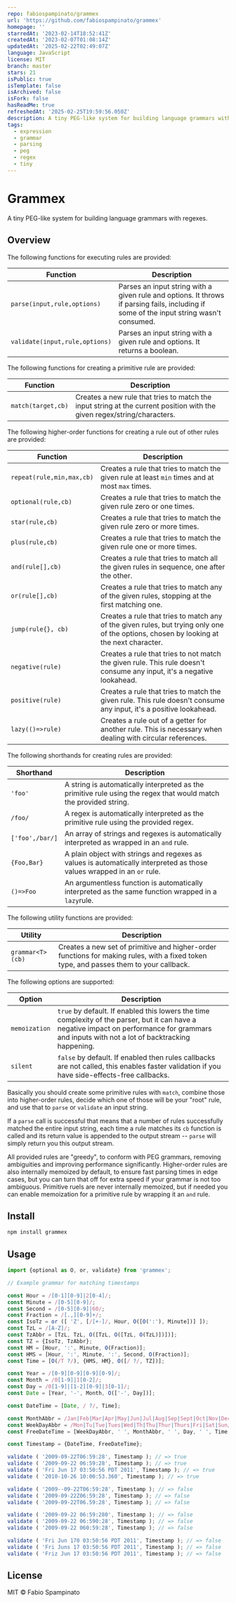 ```yaml
---
repo: fabiospampinato/grammex
url: 'https://github.com/fabiospampinato/grammex'
homepage: ''
starredAt: '2023-02-14T18:52:41Z'
createdAt: '2023-02-07T01:08:14Z'
updatedAt: '2025-02-22T02:49:07Z'
language: JavaScript
license: MIT
branch: master
stars: 21
isPublic: true
isTemplate: false
isArchived: false
isFork: false
hasReadMe: true
refreshedAt: '2025-02-25T19:59:56.050Z'
description: A tiny PEG-like system for building language grammars with regexes.
tags:
  - expression
  - grammar
  - parsing
  - peg
  - regex
  - tiny
---
```


# Grammex

A tiny PEG-like system for building language grammars with regexes.

## Overview

The following functions for executing rules are provided:

| Function                       | Description                                                                                                                              |
| ------------------------------ | ---------------------------------------------------------------------------------------------------------------------------------------- |
| `parse(input,rule,options)`    | Parses an input string with a given rule and options. It throws if parsing fails, including if some of the input string wasn't consumed. |
| `validate(input,rule,options)` | Parses an input string with a given rule and options. It returns a boolean.                                                              |

The following functions for creating a primitive rule are provided:

| Function           | Description                                                                                                             |
| ------------------ | ----------------------------------------------------------------------------------------------------------------------- |
| `match(target,cb)` | Creates a new rule that tries to match the input string at the current position with the given regex/string/characters. |

The following higher-order functions for creating a rule out of other rules are provided:

| Function                  | Description                                                                                                                             |
| ------------------------- | --------------------------------------------------------------------------------------------------------------------------------------- |
| `repeat(rule,min,max,cb)` | Creates a rule that tries to match the given rule at least `min` times and at most `max` times.                                         |
| `optional(rule,cb)`       | Creates a rule that tries to match the given rule zero or one times.                                                                    |
| `star(rule,cb)`           | Creates a rule that tries to match the given rule zero or more times.                                                                   |
| `plus(rule,cb)`           | Creates a rule that tries to match the given rule one or more times.                                                                    |
| `and(rule[],cb)`          | Creates a rule that tries to match all the given rules in sequence, one after the other.                                                |
| `or(rule[],cb)`           | Creates a rule that tries to match any of the given rules, stopping at the first matching one.                                          |
| `jump(rule{}, cb)`        | Creates a rule that tries to match any of the given rules, but trying only one of the options, chosen by looking at the next character. |
| `negative(rule)`          | Creates a rule that tries to not match the given rule. This rule doesn't consume any input, it's a negative lookahead.                  |
| `positive(rule)`          | Creates a rule that tries to match the given rule. This rule doesn't consume any input, it's a positive lookahead.                      |
| `lazy(()=>rule)`          | Creates a rule out of a getter for another rule. This is necessary when dealing with circular references.                               |

The following shorthands for creating rules are provided:

| Shorthand       | Description                                                                                                             |
| --------------- | ----------------------------------------------------------------------------------------------------------------------- |
| `'foo'`         | A string is automatically interpreted as the primitive rule using the regex that would match the provided string.       |
| `/foo/`         | A regex is automatically interpreted as the primitive rule using the provided regex.                                    |
| `['foo',/bar/]` | An array of strings and regexes is automatically interpreted as wrapped in an `and` rule.                               |
| `{Foo,Bar}`     | A plain object with strings and regexes as values is automatically interpreted as those values wrapped in an `or` rule. |
| `()=>Foo`       | An argumentless function is automatically interpreted as the same function wrapped in a `lazy`rule.                     |

The following utility functions are provided:

| Utility          | Description                                                                                                                            |
| ---------------- | -------------------------------------------------------------------------------------------------------------------------------------- |
| `grammar<T>(cb)` | Creates a new set of primitive and higher-order functions for making rules, with a fixed token type, and passes them to your callback. |

The following options are supported:

| Option        | Description                                                                                                                                                                                     |
| ------------- | ----------------------------------------------------------------------------------------------------------------------------------------------------------------------------------------------- |
| `memoization` | `true` by default. If enabled this lowers the time complexity of the parser, but it can have a negative impact on performance for grammars and inputs with not a lot of backtracking happening. |
| `silent`      | `false` by default. If enabled then rules callbacks are not called, this enables faster validation if you have side-effects-free callbacks.                                                     |

Basically you should create some primitive rules with `match`, combine those into higher-order rules, decide which one of those will be your "root" rule, and use that to `parse` or `validate` an input string.

If a `parse` call is successful that means that a number of rules successfully matched the entire input string, each time a rule matches its `cb` function is called and its return value is appended to the output stream -- `parse` will simply return you this output stream.

All provided rules are "greedy", to conform with PEG grammars, removing ambiguities and improving performance significantly. Higher-order rules are also internally memoized by default, to ensure fast parsing times in edge cases, but you can turn that off for extra speed if your grammar is not too ambiguous. Primitive ruels are never internally memoized, but if needed you can enable memoization for a primitive rule by wrapping it an `and` rule.

## Install

```sh
npm install grammex
```

## Usage

```ts
import {optional as O, or, validate} from 'grammex';

// Example grammar for matching timestamps

const Hour = /[0-1][0-9]|2[0-4]/;
const Minute = /[0-5][0-9]/;
const Second = /[0-5][0-9]|60/;
const Fraction = /[.,][0-9]+/;
const IsoTz = or ([ 'Z', [/[+-]/, Hour, O([O(':'), Minute])] ]);
const TzL = /[A-Z]/;
const TzAbbr = [TzL, TzL, O([TzL, O([TzL, O(TzL)])])];
const TZ = {IsoTz, TzAbbr};
const HM = [Hour, ':', Minute, O(Fraction)];
const HMS = [Hour, ':', Minute, ':', Second, O(Fraction)];
const Time = [O(/T ?/), {HMS, HM}, O([/ ?/, TZ])];

const Year = /[0-9][0-9][0-9][0-9]/;
const Month = /0[1-9]|1[0-2]/;
const Day = /0[1-9]|[1-2][0-9]|3[0-1]/;
const Date = [Year, '-', Month, O(['-', Day])];

const DateTime = [Date, / ?/, Time];

const MonthAbbr = /Jan|Feb|Mar|Apr|May|Jun|Jul|Aug|Sep|Sept|Oct|Nov|Dec/;
const WeekDayAbbr = /Mon|Tu|Tue|Tues|Wed|Th|Thu|Thur|Thurs|Fri|Sat|Sun/;
const FreeDateTime = [WeekDayAbbr, ' ', MonthAbbr, ' ', Day, ' ', Time, ' ', Year];

const Timestamp = {DateTime, FreeDateTime};

validate ( '2009-09-22T06:59:28', Timestamp ); // => true
validate ( '2009-09-22 06:59:28', Timestamp ); // => true
validate ( 'Fri Jun 17 03:50:56 PDT 2011', Timestamp ); // => true
validate ( '2010-10-26 10:00:53.360', Timestamp ); // => true

validate ( '2009--09-22T06:59:28', Timestamp ); // => false
validate ( '2009-09-22Z06:59:28', Timestamp ); // => false
validate ( '2009-09-22T06.59:28', Timestamp ); // => false

validate ( '2009-09-22 06:59:280', Timestamp ); // => false
validate ( '2009-09-22 06:590:28', Timestamp ); // => false
validate ( '2009-09-22 060:59:28', Timestamp ); // => false

validate ( 'Fri Jun 170 03:50:56 PDT 2011', Timestamp ); // => false
validate ( 'Fri Juns 17 03:50:56 PDT 2011', Timestamp ); // => false
validate ( 'Friz Jun 17 03:50:56 PDT 2011', Timestamp ); // => false
```

## License

MIT © Fabio Spampinato
